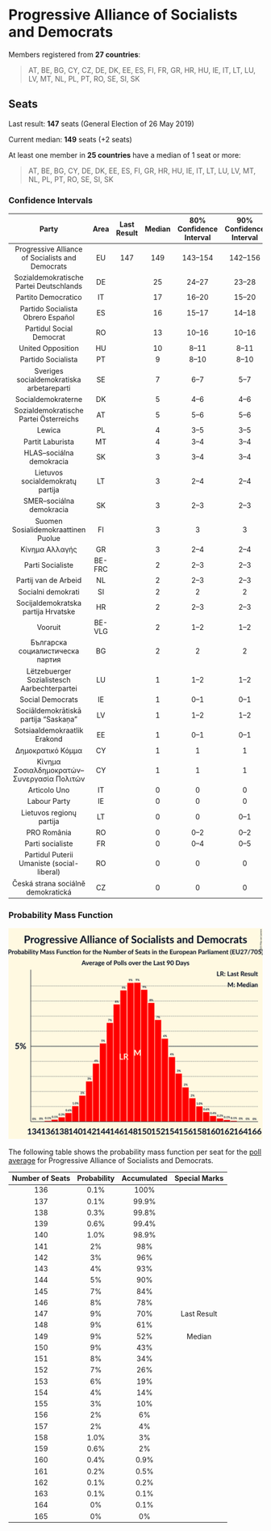 # Progressive Alliance of Socialists and Democrats

Members registered from **27 countries**:

> AT, BE, BG, CY, CZ, DE, DK, EE, ES, FI, FR, GR, HR, HU, IE, IT, LT, LU, LV, MT, NL, PL, PT, RO, SE, SI, SK

## Seats

Last result: **147** seats (General Election of 26 May 2019)

Current median: **149** seats (+2 seats)

At least one member in **25 countries** have a median of 1 seat or more:

> AT, BE, BG, CY, DE, DK, EE, ES, FI, GR, HR, HU, IE, IT, LT, LU, LV, MT, NL, PL, PT, RO, SE, SI, SK

### Confidence Intervals

| Party | Area | Last Result | Median | 80% Confidence Interval | 90% Confidence Interval | 95% Confidence Interval | 99% Confidence Interval |
|:-----:|:----:|:-----------:|:------:|:-----------------------:|:-----------------------:|:-----------------------:|:-----------------------:|
| Progressive Alliance of Socialists and Democrats | EU | 147 | 149 | 143–154 | 142–156 | 141–158 | 138–160 |
| Sozialdemokratische Partei Deutschlands | DE | | 25 | 24–27 | 23–28 | 23–28 | 22–29 |
| Partito Democratico | IT | | 17 | 16–20 | 15–20 | 15–21 | 13–22 |
| Partido Socialista Obrero Español | ES | | 16 | 15–17 | 14–18 | 14–18 | 13–19 |
| Partidul Social Democrat | RO | | 13 | 10–16 | 10–16 | 10–17 | 9–17 |
| United Opposition | HU | | 10 | 8–11 | 8–11 | 8–12 | 7–12 |
| Partido Socialista | PT | | 9 | 8–10 | 8–10 | 8–10 | 7–10 |
| Sveriges socialdemokratiska arbetareparti | SE | | 7 | 6–7 | 5–7 | 5–7 | 5–7 |
| Socialdemokraterne | DK | | 5 | 4–6 | 4–6 | 4–6 | 4–6 |
| Sozialdemokratische Partei Österreichs | AT | | 5 | 5–6 | 5–6 | 5–6 | 4–6 |
| Lewica | PL | | 4 | 3–5 | 3–5 | 3–5 | 0–6 |
| Partit Laburista | MT | | 4 | 3–4 | 3–4 | 3–4 | 3–4 |
| HLAS–sociálna demokracia | SK | | 3 | 3–4 | 3–4 | 3–4 | 3–4 |
| Lietuvos socialdemokratų partija | LT | | 3 | 2–4 | 2–4 | 2–4 | 2–4 |
| SMER–sociálna demokracia | SK | | 3 | 2–3 | 2–3 | 2–3 | 2–4 |
| Suomen Sosialidemokraattinen Puolue | FI | | 3 | 3 | 3 | 3 | 2–4 |
| Κίνημα Αλλαγής | GR | | 3 | 2–4 | 2–4 | 2–4 | 2–4 |
| Parti Socialiste | BE-FRC | | 2 | 2–3 | 2–3 | 2–3 | 2–3 |
| Partij van de Arbeid | NL | | 2 | 2–3 | 2–3 | 2–3 | 1–3 |
| Socialni demokrati | SI | | 2 | 2 | 2 | 2 | 2–3 |
| Socijaldemokratska partija Hrvatske | HR | | 2 | 2–3 | 2–3 | 2–3 | 2–3 |
| Vooruit | BE-VLG | | 2 | 1–2 | 1–2 | 1–2 | 1–2 |
| Българска социалистическа партия | BG | | 2 | 2 | 2 | 2 | 2 |
| Lëtzebuerger Sozialistesch Aarbechterpartei | LU | | 1 | 1–2 | 1–2 | 1–2 | 1–2 |
| Social Democrats | IE | | 1 | 0–1 | 0–1 | 0–1 | 0–2 |
| Sociāldemokrātiskā partija “Saskaņa” | LV | | 1 | 1–2 | 1–2 | 1–2 | 1–2 |
| Sotsiaaldemokraatlik Erakond | EE | | 1 | 0–1 | 0–1 | 0–1 | 0–1 |
| Δημοκρατικό Κόμμα | CY | | 1 | 1 | 1 | 1 | 1 |
| Κίνημα Σοσιαλδημοκρατών–Συνεργασία Πολιτών | CY | | 1 | 1 | 1 | 1 | 1 |
| Articolo Uno | IT | | 0 | 0 | 0 | 0 | 0 |
| Labour Party | IE | | 0 | 0 | 0 | 0 | 0 |
| Lietuvos regionų partija | LT | | 0 | 0 | 0–1 | 0–1 | 0–1 |
| PRO România | RO | | 0 | 0–2 | 0–2 | 0–2 | 0–2 |
| Parti socialiste | FR | | 0 | 0–4 | 0–5 | 0–5 | 0–6 |
| Partidul Puterii Umaniste (social-liberal) | RO | | 0 | 0 | 0 | 0–2 | 0–2 |
| Česká strana sociálně demokratická | CZ | | 0 | 0 | 0 | 0 | 0 |

### Probability Mass Function

![Graph with seats probability mass function not yet produced](average-2021-12-31-seats-pmf-progressiveallianceofsocialistsanddemocrats.png "Seats Probability Mass Function")

The following table shows the probability mass function per seat for the [poll average](average-2021-12-31.html) for Progressive Alliance of Socialists and Democrats.

| Number of Seats | Probability | Accumulated | Special Marks |
|:---------------:|:-----------:|:-----------:|:-------------:|
| 136 | 0.1% | 100% |  |
| 137 | 0.1% | 99.9% |  |
| 138 | 0.3% | 99.8% |  |
| 139 | 0.6% | 99.4% |  |
| 140 | 1.0% | 98.9% |  |
| 141 | 2% | 98% |  |
| 142 | 3% | 96% |  |
| 143 | 4% | 93% |  |
| 144 | 5% | 90% |  |
| 145 | 7% | 84% |  |
| 146 | 8% | 78% |  |
| 147 | 9% | 70% | Last Result |
| 148 | 9% | 61% |  |
| 149 | 9% | 52% | Median |
| 150 | 9% | 43% |  |
| 151 | 8% | 34% |  |
| 152 | 7% | 26% |  |
| 153 | 6% | 19% |  |
| 154 | 4% | 14% |  |
| 155 | 3% | 10% |  |
| 156 | 2% | 6% |  |
| 157 | 2% | 4% |  |
| 158 | 1.0% | 3% |  |
| 159 | 0.6% | 2% |  |
| 160 | 0.4% | 0.9% |  |
| 161 | 0.2% | 0.5% |  |
| 162 | 0.1% | 0.2% |  |
| 163 | 0.1% | 0.1% |  |
| 164 | 0% | 0.1% |  |
| 165 | 0% | 0% |  |



